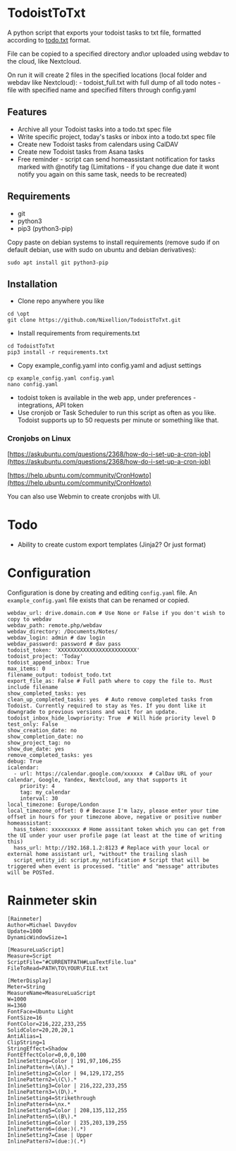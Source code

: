 # TodoistToTxt

 A python script that exports your todoist tasks to txt file, formatted according to [todo.txt](https://github.com/todotxt/todo.txt) format.
 
 File can be copied to a specified directory and\or uploaded using webdav to the cloud, like Nextcloud.
 
 On run it will create 2 files in the specified locations (local folder and webdav like Nextcloud):
    - todoist_full.txt with full dump of all todo notes
    - file with specified name and specified filters through config.yaml
 
 
## Features

- Archive all your Todoist tasks into a todo.txt spec file
- Write specific project, today's tasks or inbox into a todo.txt spec file
- Create new Todoist tasks from calendars using CalDAV
- Create new Todoist tasks from Asana tasks
- Free reminder - script can send homeassistant notification for tasks marked with @notify tag (Limitations - if you change due date it wont notify you again on this same task, needs to be recreated)

## Requirements
- git
- python3
- pip3 (python3-pip)

Copy paste on debian systems to install requirements (remove sudo if on default debian, use with sudo on ubuntu and debian derivatives):

```
sudo apt install git python3-pip
```
 
## Installation 
 
- Clone repo anywhere you like
```
cd \opt
git clone https://github.com/Nixellion/TodoistToTxt.git
```
- Install requirements from requirements.txt
```
cd TodoistToTxt
pip3 install -r requirements.txt
```
- Copy example_config.yaml into config.yaml and adjust settings
```
cp example_config.yaml config.yaml
nano config.yaml
```
- todoist token is available in the web app, under preferences - integrations, API token
- Use cronjob or Task Scheduler to run this script as often as you like. Todoist supports up to 50 requests per minute or something like that.

### Cronjobs on Linux

[https://askubuntu.com/questions/2368/how-do-i-set-up-a-cron-job](https://askubuntu.com/questions/2368/how-do-i-set-up-a-cron-job)

[https://help.ubuntu.com/community/CronHowto](https://help.ubuntu.com/community/CronHowto)

You can also use Webmin to create cronjobs with UI.

# Todo

- Ability to create custom export templates (Jinja2? Or just format)


# Configuration

Configuration is done by creating and editing `config.yaml` file. An `example_config.yaml` file exists that can be renamed or copied.

```
webdav_url: drive.domain.com # Use None or False if you don't wish to copy to webdav
webdav_path: remote.php/webdav
webdav_directory: /Documents/Notes/
webdav_login: admin # dav login
webdav_password: password # dav pass
todoist_token: 'XXXXXXXXXXXXXXXXXXXXXXXXX'
todoist_project: 'Today'
todoist_append_inbox: True
max_items: 0
filename_output: todoist_todo.txt
export_file_as: False # Full path where to copy the file to. Must include filename
show_completed_tasks: yes
clean_up_completed_tasks: yes  # Auto remove completed tasks from Todoist. Currently required to stay as Yes. If you dont like it downgrade to previous versions and wait for an update.
todoist_inbox_hide_lowpriority: True  # Will hide priority level D
test_only: False
show_creation_date: no
show_completion_date: no
show_project_tag: no
show_due_date: yes
remove_completed_tasks: yes
debug: True
icalendar:  
  - url: https://calendar.google.com/xxxxxx  # CalDav URL of your calendar, Google, Yandex, Nextcloud, any that supports it
    priority: 4
    tag: my_calendar
    interval: 30
local_timezone: Europe/London 
local_timezone_offset: 0 # Because I'm lazy, please enter your time offset in hours for your timezone above, negative or positive number
homeassistant:
  hass_token: xxxxxxxxx # Home asssitant token which you can get from the UI under your user profile page (at least at the time of writing this)
  hass_url: http://192.168.1.2:8123 # Replace with your local or external home assistant url, *without* the trailing slash
  script_entity_id: script.my_notification # Script that will be triggered when event is processed. "title" and "message" attributes will be POSTed.
```


# Rainmeter skin

```
[Rainmeter]
Author=Michael Davydov
Update=1000
DynamicWindowSize=1

[MeasureLuaScript]
Measure=Script
ScriptFile="#CURRENTPATH#LuaTextFile.lua"
FileToRead=PATH\TO\YOUR\FILE.txt

[MeterDisplay]
Meter=String
MeasureName=MeasureLuaScript
W=1000
H=1360
FontFace=Ubuntu Light
FontSize=16
FontColor=216,222,233,255
SolidColor=20,20,20,1
AntiAlias=1
ClipString=1
StringEffect=Shadow
FontEffectColor=0,0,0,100
InlineSetting=Color | 191,97,106,255
InlinePattern=\(A\).*
InlineSetting2=Color | 94,129,172,255
InlinePattern2=\(C\).*
InlineSetting3=Color | 216,222,233,255
InlinePattern3=\(D\).*
InlineSetting4=Strikethrough
InlinePattern4=\nx.*
InlineSetting5=Color | 208,135,112,255
InlinePattern5=\(B\).*
InlineSetting6=Color | 235,203,139,255
InlinePattern6=(due:)(.*)
InlineSetting7=Case | Upper
InlinePattern7=(due:)(.*)
```
